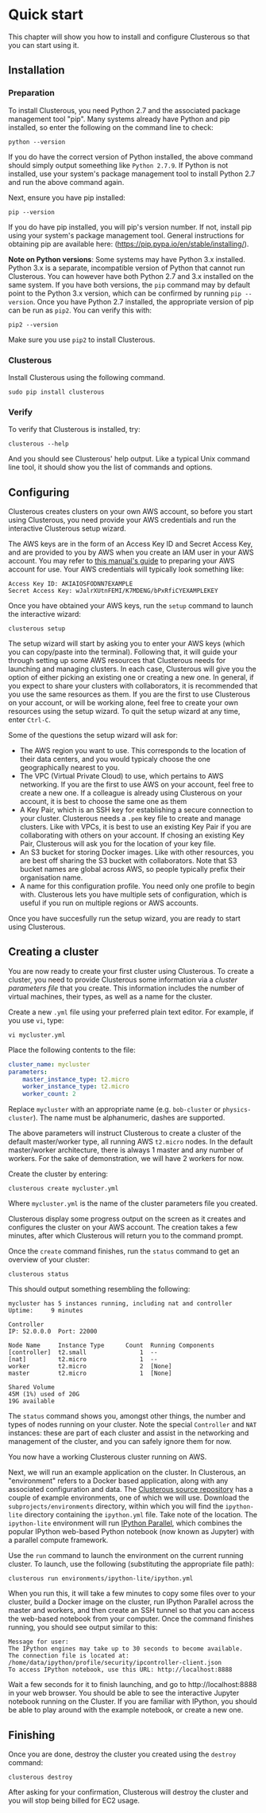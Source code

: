# Quick start

This chapter will show you how to install and configure Clusterous so that you can start using it.

## Installation

### Preparation
To install Clusterous, you need Python 2.7 and the associated package management tool "pip". Many systems already have Python and pip installed, so enter the following on the command line to check:

    python --version

If you do have the correct version of Python installed, the above command should simply output someething like `Python 2.7.9`. If Python is not installed, use your system's package management tool to install Python 2.7 and run the above command again.

Next, ensure you have pip installed:

    pip --version

If you do have pip installed, you will pip's version number. If not, install pip using your system's package management tool. General instructions for obtaining pip are available here: (https://pip.pypa.io/en/stable/installing/).

**Note on Python versions**: Some systems may have Python 3.x installed. Python 3.x is a separate, incompatible version of Python that cannot run Clusterous. You can however have both Python 2.7 and 3.x installed on the same system. If you have both versions, the `pip` command may by default point to the Python 3.x version, which can be confirmed by running `pip --version`. Once you have Python 2.7 installed, the appropriate version of pip can be run as `pip2`. You can verify this with:

    pip2 --version

Make sure you use `pip2` to install Clusterous.

### Clusterous
Install Clusterous using the following command.

    sudo pip install clusterous


### Verify

To verify that Clusterous is installed, try:

    clusterous --help
    
And you should see Clusterous' help output. Like a typical Unix command line tool, it should show you the list of commands and options.

## Configuring
Clusterous creates clusters on your own AWS account, so before you start using Clusterous, you need provide your AWS credentials and run the interactive Clusterous setup wizard.

The AWS keys are in the form of an Access Key ID and Secret Access Key, and are provided to you by AWS when you create an IAM user in your AWS account. You may refer to [this manual's guide](A02_AWS.md) to preparing your AWS account for use. Your AWS credentials will typically look something like:

    Access Key ID: AKIAIOSFODNN7EXAMPLE
    Secret Access Key: wJalrXUtnFEMI/K7MDENG/bPxRfiCYEXAMPLEKEY

Once you have obtained your AWS keys, run the `setup` command to launch the interactive wizard:

    clusterous setup

The setup wizard will start by asking you to enter your AWS keys (which you can copy/paste into the terminal). Following that, it will guide your through setting up some AWS resources that Clusterous needs for launching and managing clusters. In each case, Clusterous will give you the option of either picking an existing one or creating a new one. In general, if you expect to share your clusters with collaborators, it is recommended that you use the same resources as them. If you are the first to use Clusterous on your account, or will be working alone, feel free to create your own resources using the setup wizard. To quit the setup wizard at any time, enter `Ctrl-C`.

Some of the questions the setup wizard will ask for:

- The AWS region you want to use. This corresponds to the location of their data centers, and you would typicaly choose the one geographically nearest to you.
- The VPC (Virtual Private Cloud) to use, which pertains to AWS networking. If you are the first to use AWS on your account, feel free to create a new one. If a colleague is already using Clusterous on your account, it is best to choose the same one as them
- A Key Pair, which is an SSH key for establishing a secure connection to your cluster. Clusterous needs a `.pem` key file to create and manage clusters. Like with VPCs, it is best to use an existing Key Pair if you are collaborating with others on your account. If chosing an existing Key Pair, Clusterous will ask you for the location of your key file.
- An S3 bucket for storing Docker images. Like with other resources, you are best off sharing the S3 bucket with collaborators. Note that S3 bucket names are global across AWS, so people typically prefix their organisation name.
- A name for this configuration profile. You need only one profile to begin with. Clusterous lets you have multiple sets of configuration, which is useful if you run on multiple regions or AWS accounts.

Once you have succesfully run the setup wizard, you are ready to start using Clusterous.

## Creating a cluster
You are now ready to create your first cluster using Clusterous. To create a cluster, you need to provide Clusterous some information via a _cluster parameters file_ that you create. This information includes the number of virtual machines, their types, as well as a name for the cluster.

Create a new `.yml` file using your preferred plain text editor. For example, if you use `vi`, type:

    vi mycluster.yml

Place the following contents to the file:

```yaml
cluster_name: mycluster
parameters:
    master_instance_type: t2.micro
    worker_instance_type: t2.micro
    worker_count: 2
```

Replace `mycluster` with an appropriate name (e.g. `bob-cluster` or `physics-cluster`). The name must be alphanumeric, dashes are supported.

The above parameters will instruct Clusterous to create a cluster of the default master/worker type, all running AWS `t2.micro` nodes. In the default master/worker architecture, there is always 1 master and any number of workers. For the sake of demonstration, we will have 2 workers for now.

Create the cluster by entering:

    clusterous create mycluster.yml

Where `mycluster.yml` is the name of the cluster parameters file you created.

Clusterous display some progress output on the screen as it creates and configures the cluster on your AWS account. The creation takes a few minutes, after which Clusterous will return you to the command prompt.

Once the `create` command finishes, run the `status` command to get an overview of your cluster:

    clusterous status

This should output something resembling the following:

```
mycluster has 5 instances running, including nat and controller
Uptime:     9 minutes

Controller
IP: 52.0.0.0  Port: 22000

Node Name     Instance Type      Count  Running Components
[controller]  t2.small               1  --
[nat]         t2.micro               1  --
worker        t2.micro               2  [None]
master        t2.micro               1  [None]

Shared Volume
45M (1%) used of 20G
19G available
```

The `status` command shows you, amongst other things, the number and types of nodes running on your cluster. Note the special `Controller` and `NAT` instances: these are part of each cluster and assist in the networking and management of the cluster, and you can safely ignore them for now.

You now have a working Clusterous cluster running on AWS.

Next, we will run an example application on the cluster. In Clusterous, an "environment" refers to a Docker based application, along with any associated configuration and data. The [Clusterous source repository](https://github.com/sirca/clusterous/) has a couple of example environments, one of which we will use. Download the `subprojects/environments` directory, within which you will find the `ipython-lite` directory containing the `ipython.yml` file. Take note of the location. The `ipython-lite` environment will run [IPython Parallel](http://ipyparallel.readthedocs.org/en/stable/), which combines the popular IPython web-based Python notebook (now known as Jupyter) with a parallel compute framework.

Use the `run` command to launch the environment on the current running cluster. To launch, use the following (substituting the appropriate file path):

    clusterous run environments/ipython-lite/ipython.yml

When you run this, it will take a few minutes to copy some files over to your cluster, build a Docker image on the cluster, run IPython Parallel across the master and workers, and then create an SSH tunnel so that you can access the web-based notebook from your computer. Once the command finishes running, you should see output similar to this:

```
Message for user:
The IPython engines may take up to 30 seconds to become available.
The connection file is located at:
/home/data/ipython/profile/security/ipcontroller-client.json
To access IPython notebook, use this URL: http://localhost:8888
```

Wait a few seconds for it to finish launching, and go to http://localhost:8888 in your web browser. You should be able to see the interactive Jupyter notebook running on the Cluster. If you are familiar with IPython, you should be able to play around with the example notebook, or create a new one.

## Finishing
Once you are done, destroy the cluster you created using the `destroy` command:

    clusterous destroy

After asking for your confirmation, Clusterous will destroy the cluster and you will stop being billed for EC2 usage.

